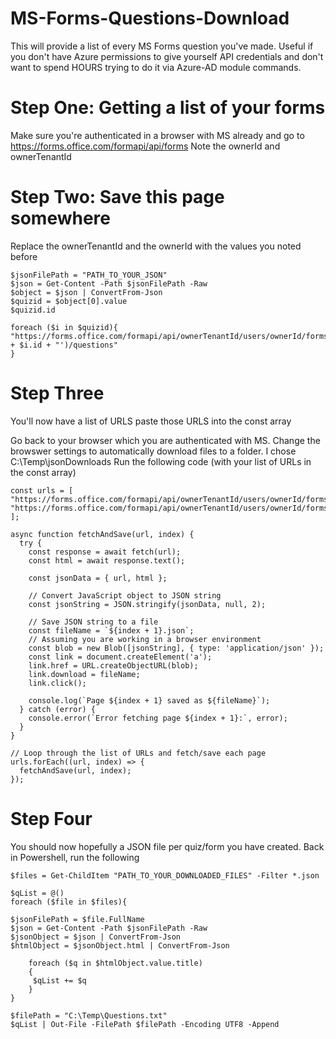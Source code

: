 # MS-Forms-Questions-Download
This will provide a list of every MS Forms question you've made. 
Useful if you don't have Azure permissions to give yourself API credentials and don't want to spend HOURS trying to do it via Azure-AD module commands.

# Step One: Getting a list of your forms
Make sure you're authenticated in a browser with MS already and go to https://forms.office.com/formapi/api/forms
Note the ownerId and ownerTenantId

# Step Two: Save this page somewhere

Replace the ownerTenantId and the ownerId with the values you noted before

```
$jsonFilePath = "PATH_TO_YOUR_JSON"
$json = Get-Content -Path $jsonFilePath -Raw
$object = $json | ConvertFrom-Json
$quizid = $object[0].value
$quizid.id

foreach ($i in $quizid){
"https://forms.office.com/formapi/api/ownerTenantId/users/ownerId/forms('" + $i.id + "')/questions"
}
```

# Step Three
You'll now have a list of URLS paste those URLS into the const array

Go back to your browser which you are authenticated with MS. Change the browswer settings to automatically download files to a folder. I chose C:\Temp\jsonDownloads
Run the following code (with your list of URLs in the const array)
```
const urls = [
"https://forms.office.com/formapi/api/ownerTenantId/users/ownerId/forms('formId')/questions",
"https://forms.office.com/formapi/api/ownerTenantId/users/ownerId/forms('formId')/questions"
];

async function fetchAndSave(url, index) {
  try {
    const response = await fetch(url);
    const html = await response.text();

    const jsonData = { url, html };

    // Convert JavaScript object to JSON string
    const jsonString = JSON.stringify(jsonData, null, 2);

    // Save JSON string to a file
    const fileName = `${index + 1}.json`;
    // Assuming you are working in a browser environment
    const blob = new Blob([jsonString], { type: 'application/json' });
    const link = document.createElement('a');
    link.href = URL.createObjectURL(blob);
    link.download = fileName;
    link.click();

    console.log(`Page ${index + 1} saved as ${fileName}`);
  } catch (error) {
    console.error(`Error fetching page ${index + 1}:`, error);
  }
}

// Loop through the list of URLs and fetch/save each page
urls.forEach((url, index) => {
  fetchAndSave(url, index);
});
```

# Step Four
You should now hopefully a JSON file per quiz/form you have created.
Back in Powershell, run the following

```
$files = Get-ChildItem "PATH_TO_YOUR_DOWNLOADED_FILES" -Filter *.json

$qList = @()
foreach ($file in $files){

$jsonFilePath = $file.FullName
$json = Get-Content -Path $jsonFilePath -Raw
$jsonObject = $json | ConvertFrom-Json
$htmlObject = $jsonObject.html | ConvertFrom-Json

    foreach ($q in $htmlObject.value.title)
    {
     $qList += $q
    }
}

$filePath = "C:\Temp\Questions.txt"
$qList | Out-File -FilePath $filePath -Encoding UTF8 -Append
```

